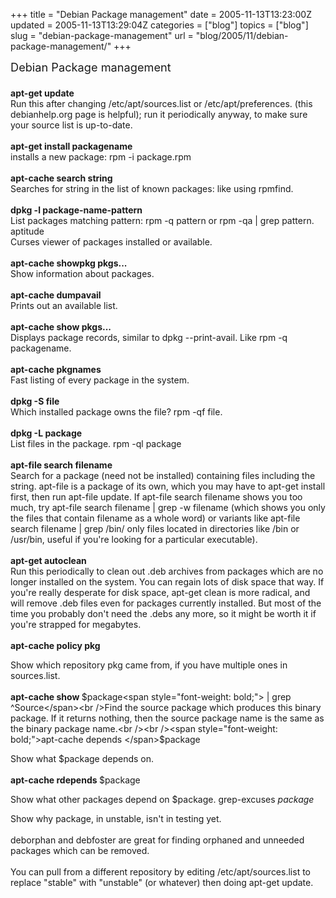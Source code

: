 +++
title = "Debian Package management"
date = 2005-11-13T13:23:00Z
updated = 2005-11-13T13:29:04Z
categories = ["blog"]
topics = ["blog"]
slug = "debian-package-management"
url = "blog/2005/11/debian-package-management/"
+++

<span style="font-size:130%;">Debian Package management<br /><br /></span><span style="font-weight: bold;">apt-get update</span><br />Run this after changing /etc/apt/sources.list or /etc/apt/preferences. (this debianhelp.org page is helpful); run it periodically anyway, to make sure your source list is up-to-date.<br /><br /><span style="font-weight: bold;">apt-get install packagename</span><br />   installs a new package: rpm -i package.rpm<br /><br /><span style="font-weight: bold;">apt-cache search string</span><br />   Searches for string in the list of known packages: like using rpmfind.<br /><br /><span style="font-weight: bold;">dpkg -l package-name-pattern</span><br />   List packages matching pattern: rpm -q pattern or rpm -qa | grep pattern.<br />aptitude<br />   Curses viewer of packages installed or available.<br /><br /><span style="font-weight: bold;">apt-cache showpkg pkgs...</span><br />   Show information about packages.<br /><br /><span style="font-weight: bold;">apt-cache dumpavail</span><br />   Prints out an available list.<br /><br /><span style="font-weight: bold;">apt-cache show pkgs...</span><br />   Displays package records, similar to dpkg --print-avail. Like rpm -q packagename.<br /><br /><span style="font-weight: bold;">apt-cache pkgnames</span><br />   Fast listing of every package in the system.<br /><br /><span style="font-weight: bold;">dpkg -S file</span><br />   Which installed package owns the file? rpm -qf file.<br /><br /><span style="font-weight: bold;">dpkg -L package</span><br />   List files in the package. rpm -ql package<br /><br /><span style="font-weight: bold;">apt-file search filename</span><br />Search for a package (need not be installed) containing files including the string. apt-file is a package of its own, which you may have to apt-get install first, then run apt-file update. If apt-file search filename shows you too much, try apt-file search filename | grep -w filename (which shows you only the files that contain filename as a whole word) or variants like apt-file search filename | grep /bin/ only files located in directories like /bin or /usr/bin, useful if you're looking for a particular executable).<br /><br /><span style="font-weight: bold;">apt-get autoclean</span><br />Run this periodically to clean out .deb archives from packages which are no longer installed on the system. You can regain lots of disk space that way. If you're really desperate for disk space, apt-get clean is more radical, and will remove .deb files even for packages currently installed. But most of the time you probably don't need the .debs any more, so it might be worth it if you're strapped for megabytes.<br /><br /><span style="font-weight: bold;">apt-cache policy pkg</span><br />

Show which repository pkg came from, if you have multiple ones in sources.list.<br /><br /><span style="font-weight: bold;">apt-cache show </span>$package<span style="font-weight: bold;"> | grep ^Source</span><br />Find the source package which produces this binary package. If it returns nothing, then the source package name is the same as the binary package name.<br /><br /><span style="font-weight: bold;">apt-cache depends </span>$package<br />

Show what $package depends on.<br /><br /><span style="font-weight: bold;">apt-cache rdepends </span> $package<br />

Show what other packages depend on $package. grep-excuses $package$<br />

Show why package, in unstable, isn't in testing yet.<br /><br />deborphan and debfoster are great for finding orphaned and unneeded packages which can be removed.<br /><br />You can pull from a different repository by editing /etc/apt/sources.list to replace "stable" with "unstable" (or whatever) then doing apt-get update.<br />
